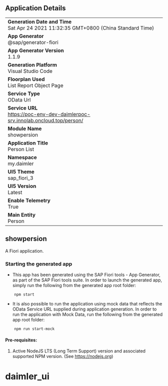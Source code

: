 ## Application Details
|               |
| ------------- |
|**Generation Date and Time**<br>Sat Apr 24 2021 11:32:35 GMT+0800 (China Standard Time)|
|**App Generator**<br>@sap/generator-fiori|
|**App Generator Version**<br>1.1.9|
|**Generation Platform**<br>Visual Studio Code|
|**Floorplan Used**<br>List Report Object Page|
|**Service Type**<br>OData Url|
|**Service URL**<br>https://poc-env-dev-daimlerpoc-srv.innolab.oncloud.top/person/
|**Module Name**<br>showpersion|
|**Application Title**<br>Person List|
|**Namespace**<br>my.daimler|
|**UI5 Theme**<br>sap_fiori_3|
|**UI5 Version**<br>Latest|
|**Enable Telemetry**<br>True|
|**Main Entity**<br>Person|

## showpersion

A Fiori application.

### Starting the generated app

-   This app has been generated using the SAP Fiori tools - App Generator, as part of the SAP Fiori tools suite.  In order to launch the generated app, simply run the following from the generated app root folder:

```
    npm start
```

- It is also possible to run the application using mock data that reflects the OData Service URL supplied during application generation.  In order to run the application with Mock Data, run the following from the generated app root folder:

```
    npm run start-mock
```
    

#### Pre-requisites:

1. Active NodeJS LTS (Long Term Support) version and associated supported NPM version.  (See https://nodejs.org)


# daimler_ui
